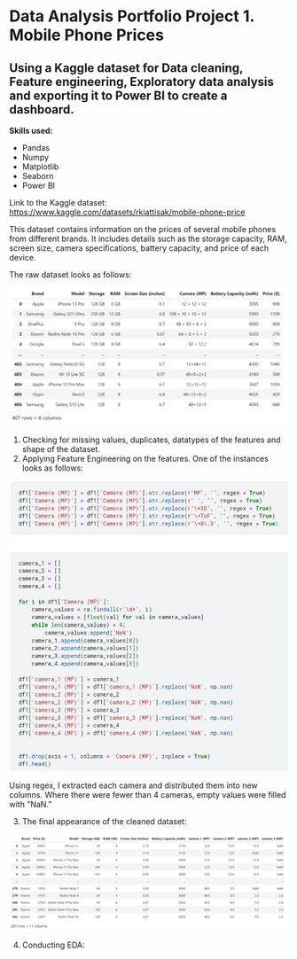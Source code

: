 <h1>Data Analysis Portfolio Project 1. Mobile Phone Prices</h1>

<h2>Using a Kaggle dataset for Data cleaning, Feature engineering, Exploratory data analysis and exporting it to Power BI to create a dashboard.</h2>

**Skills used:**

+ Pandas
+ Numpy
+ Matplotlib
+ Seaborn
+ Power BI

Link to the Kaggle dataset: https://www.kaggle.com/datasets/rkiattisak/mobile-phone-price

This dataset contains information on the prices of several mobile phones from different brands. It includes details such as the storage capacity, RAM, screen size, camera specifications, battery capacity, and price of each device.

The raw dataset looks as follows:

![raw_dataset](dataset_raw.JPG)

1. Checking for missing values, duplicates, datatypes of the features and shape of the dataset.
2. Applying Feature Engineering on the features. One of the instances looks as follows:

![feature_engineering](feature_engineering.JPG)

Using regex, I extracted each camera and distributed them into new columns. Where there were fewer than 4 cameras, empty values were filled with "NaN."

3. The final appearance of the cleaned dataset:

![dataset_clean](dataset_clean.JPG)

4. Conducting EDA:

   
